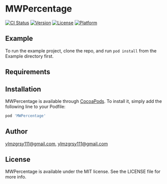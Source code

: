 # MWPercentage

[![CI Status](http://img.shields.io/travis/ylmzgrsy111@gmail.com/MWPercentage.svg?style=flat)](https://travis-ci.org/ylmzgrsy111@gmail.com/MWPercentage)
[![Version](https://img.shields.io/cocoapods/v/MWPercentage.svg?style=flat)](http://cocoapods.org/pods/MWPercentage)
[![License](https://img.shields.io/cocoapods/l/MWPercentage.svg?style=flat)](http://cocoapods.org/pods/MWPercentage)
[![Platform](https://img.shields.io/cocoapods/p/MWPercentage.svg?style=flat)](http://cocoapods.org/pods/MWPercentage)

## Example

To run the example project, clone the repo, and run `pod install` from the Example directory first.

## Requirements

## Installation

MWPercentage is available through [CocoaPods](http://cocoapods.org). To install
it, simply add the following line to your Podfile:

```ruby
pod 'MWPercentage'
```

## Author

ylmzgrsy111@gmail.com, ylmzgrsy111@gmail.com

## License

MWPercentage is available under the MIT license. See the LICENSE file for more info.
